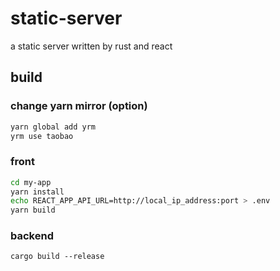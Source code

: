 # static-server

a static server written by rust and react

## build

### change yarn mirror (option)

```bash
yarn global add yrm
yrm use taobao
```

### front

```bash
cd my-app
yarn install
echo REACT_APP_API_URL=http://local_ip_address:port > .env
yarn build
```

### backend

`cargo build --release`
